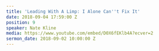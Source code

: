 ```yaml
---
title: 'Leading With A Limp: I Alone Can''t Fix It'
date: 2018-09-04 17:59:00 Z
position: 9
speaker: Nate Kline
media: https://www.youtube.com/embed/D0X6fEKlb4A?ecver=2
sermon_date: 2018-09-02 10:00:00 Z
---
```


